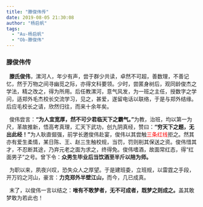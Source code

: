```yaml
---
title: "滕俊伟传"
date: 2019-08-05 21:30:08
author: "杨启帆"
tags: 
  - "Au-杨启帆"
  - "Ob-滕俊伟"
---
```



<h3>滕俊伟传</h3>
<p>&nbsp; <strong>滕氏俊伟</strong>，漯河人，年少有声，尝于群少共读，卓然不可超，善数理，不善记忆，然于万物之间寻幽觅之际，亦得文科要领。少时，尝匿身树后，观同龄俊杰之学法，精之改之，得为所用。后任教漯河，意气风发，为一班之主任，授数字之学问，适郑外毛杰校长交流学习，见之，甚爱，遂留电话以联络，于是与郑外结缘。后应毛校长之请，欣然归往，而来十余年矣。</p>
<p>&nbsp; 俊伟尝言：<strong>&ldquo;为人宜宽厚，然不可少君临天下之霸气。&rdquo;</strong>为教，治班，均以第一为尺，革故推新，悟高考真理，汇天下武功，创九阴真经，赞曰：<strong>&ldquo;穷天下之题，无出此经！&rdquo;</strong>为人耿直倔强，前学长邀俊伟赴宴，俊伟以其尝触<span style="color: #ff0000;">三条红线</span>拒之。然其亦有爱生柔情，某日陈、王、赵三生触校规，当罚，罚则削其保送之资。俊伟惜其才，不忍断其途，乃弃元老之面为求之，终得免。俊伟嗜酒，故面常红态，得&ldquo;红面男子&rdquo;之号。曾下令：<strong>众男生毕业后当饮酒至半斤以陪为师。</strong></p>
<p>&nbsp;&nbsp;为职以来，夙夜兴叹，恐失众人之厚望。于是建班委，立班规，以雷霆之手段，开万钧之河山，豪言：<strong>力克郑外半壁江山，</strong>而今，几已成真。</p>
<p>&nbsp;&nbsp;末了，以俊伟一言以结之：<strong>唯有不敢梦者，无不可成者，既梦之则成之。</strong>盖其敢梦敢为若此也！</p>